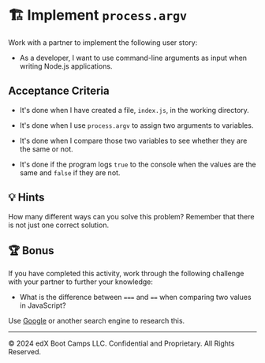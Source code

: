 # 🏗️ Implement `process.argv`

Work with a partner to implement the following user story:

* As a developer, I want to use command-line arguments as input when writing Node.js applications.

## Acceptance Criteria

* It's done when I have created a file, `index.js`, in the working directory.

* It's done when I use `process.argv` to assign two arguments to variables.

* It's done when I compare those two variables to see whether they are the same or not.

* It's done if the program logs `true` to the console when the values are the same and `false` if they are not.

## 💡 Hints

How many different ways can you solve this problem? Remember that there is not just one correct solution.

## 🏆 Bonus

If you have completed this activity, work through the following challenge with your partner to further your knowledge:

* What is the difference between `===` and `==` when comparing two values in JavaScript?

Use [Google](https://www.google.com) or another search engine to research this.

---

© 2024 edX Boot Camps LLC. Confidential and Proprietary. All Rights Reserved.
